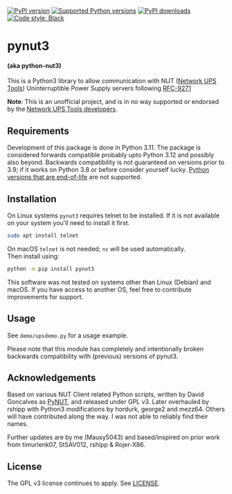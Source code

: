 [![PyPI version](https://img.shields.io/pypi/v/pynut3.svg?logo=pypi&logoColor=FFE873)](https://pypi.org/project/pynut3)
[![Supported Python versions](https://img.shields.io/pypi/pyversions/pynut3.svg?logo=python&logoColor=FFE873)](https://pypi.org/project/pynut3)
[![PyPI downloads](https://img.shields.io/pypi/dm/pynut3.svg)](https://pypistats.org/packages/pynut3)
[![Code style: Black](https://img.shields.io/badge/code%20style-Black-000000.svg)](https://github.com/psf/black)

# pynut3

#### (aka python-nut3)

This is a Python3 library to allow communication with NUT ([Network UPS Tools](http://www.networkupstools.org/)) Uninterruptible Power Supply servers following [RFC-9271](https://www.rfc-editor.org/rfc/rfc9271.html)

**Note**: This is an unofficial project, and is in no way supported or endorsed by the [Network UPS Tools developers](https://github.com/networkupstools).

## Requirements

Development of this package is done in Python 3.11. The package is considered forwards compatible probably upto Python 3.12 and possibly also beyond. Backwards compatibility is not guaranteed on versions prior to 3.9; if it works on Python 3.8 or before consider yourself lucky.
[Python versions that are end-of-life](https://devguide.python.org/versions/) are not supported.

## Installation

On Linux systems `pynut3` requires telnet to be installed. If it is not available on your system you'll need to install it first.
```bash
sudo apt install telnet
```
On macOS `telnet` is not needed; `nc` will be used automatically.  
Then install using:
```bash
python -m pip install pynut3
```
This software was not tested on systems other than Linux (Debian) and macOS. If you have access to another OS, feel free to contribute improvements for support.

## Usage

See `demo/upsdemo.py` for a usage example.

Please note that this module has completely and intentionally broken backwards compatibility with (previous) versions of pynut3.

## Acknowledgements

Based on various NUT Client related Python scripts, written by David Goncalves
as [PyNUT](https://github.com/networkupstools/nut/tree/master/scripts/python), and released under GPL v3.
Later overhauled by rshipp with Python3 modifications by hordurk, george2 and mezz64.
Others will have contributed along the way. I was not able to reliably find their names.

Further updates are by me (Mausy5043) and based/inspired on prior work from timurlenk07, StSAV012, rshipp & Rojer-X86.

## License

The GPL v3 license continues to apply. See [LICENSE](LICENSE).
